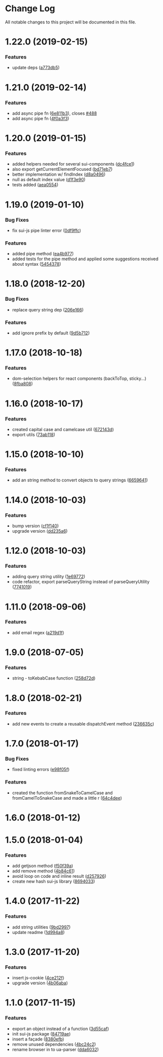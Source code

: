 # Change Log

All notable changes to this project will be documented in this file.

<a name="1.22.0"></a>
# 1.22.0 (2019-02-15)


### Features

* update deps ([a773db5](https://github.com/SUI-Components/sui/commit/a773db5))



<a name="1.21.0"></a>
# 1.21.0 (2019-02-14)


### Features

* add async pipe fn ([6e811b3](https://github.com/SUI-Components/sui/commit/6e811b3)), closes [#488](https://github.com/SUI-Components/sui/issues/488)
* add async pipe fn ([4f0a3f3](https://github.com/SUI-Components/sui/commit/4f0a3f3))



<a name="1.20.0"></a>
# 1.20.0 (2019-01-15)


### Features

* added helpers needed for several sui-components ([dc4fce1](https://github.com/SUI-Components/sui/commit/dc4fce1))
* also export getCurrentElementFocused ([bd71eb7](https://github.com/SUI-Components/sui/commit/bd71eb7))
* better implementation w/ findIndex ([d8a0496](https://github.com/SUI-Components/sui/commit/d8a0496))
* null as default index value ([d1f3e90](https://github.com/SUI-Components/sui/commit/d1f3e90))
* tests added ([aea0554](https://github.com/SUI-Components/sui/commit/aea0554))



<a name="1.19.0"></a>
# 1.19.0 (2019-01-10)


### Bug Fixes

* fix sui-js pipe linter error ([0df9ffc](https://github.com/SUI-Components/sui/commit/0df9ffc))


### Features

* added pipe method ([ea4b977](https://github.com/SUI-Components/sui/commit/ea4b977))
* added tests for the pipe method and applied some suggestions received about syntax ([5454378](https://github.com/SUI-Components/sui/commit/5454378))



<a name="1.18.0"></a>
# 1.18.0 (2018-12-20)


### Bug Fixes

* replace query string dep ([206e166](https://github.com/SUI-Components/sui/commit/206e166))


### Features

* add ignore prefix by default ([9d5b712](https://github.com/SUI-Components/sui/commit/9d5b712))



<a name="1.17.0"></a>
# 1.17.0 (2018-10-18)


### Features

* dom-selection helpers for react components (backToTop, sticky...) ([8fba808](https://github.com/SUI-Components/sui/commit/8fba808))



<a name="1.16.0"></a>
# 1.16.0 (2018-10-17)


### Features

* created capital case and camelcase util ([672143d](https://github.com/SUI-Components/sui/commit/672143d))
* export utils ([73ab118](https://github.com/SUI-Components/sui/commit/73ab118))



<a name="1.15.0"></a>
# 1.15.0 (2018-10-10)


### Features

* add an string method to convert objects to query strings ([6659641](https://github.com/SUI-Components/sui/commit/6659641))



<a name="1.14.0"></a>
# 1.14.0 (2018-10-03)


### Features

* bump version ([cf1f140](https://github.com/SUI-Components/sui/commit/cf1f140))
* upgrade version ([dd235a6](https://github.com/SUI-Components/sui/commit/dd235a6))



<a name="1.12.0"></a>
# 1.12.0 (2018-10-03)


### Features

* adding query string utility ([1e69772](https://github.com/SUI-Components/sui/commit/1e69772))
* code refactor, export parseQueryString instead of parseQueryUtility ([7741019](https://github.com/SUI-Components/sui/commit/7741019))



<a name="1.11.0"></a>
# 1.11.0 (2018-09-06)


### Features

* add email regex ([a219d1f](https://github.com/SUI-Components/sui/commit/a219d1f))



<a name="1.9.0"></a>
# 1.9.0 (2018-07-05)


### Features

* string - toKebabCase function ([258d72d](https://github.com/SUI-Components/sui/commit/258d72d))



<a name="1.8.0"></a>
# 1.8.0 (2018-02-21)


### Features

* add new events to create a reusable dispatchEvent method ([236635c](https://github.com/SUI-Components/sui/commit/236635c))



<a name="1.7.0"></a>
# 1.7.0 (2018-01-17)


### Bug Fixes

* fixed linting errors ([e98f05f](https://github.com/SUI-Components/sui/commit/e98f05f))


### Features

* created the function fromSnakeToCamelCase and fromCamelToSnakeCase and made a little r ([64c4dee](https://github.com/SUI-Components/sui/commit/64c4dee))



<a name="1.6.0"></a>
# 1.6.0 (2018-01-12)



<a name="1.5.0"></a>
# 1.5.0 (2018-01-04)


### Features

* add getjson method ([f50f39a](https://github.com/SUI-Components/sui/commit/f50f39a))
* add remove method ([4b84c61](https://github.com/SUI-Components/sui/commit/4b84c61))
* avoid loop on code and inline result ([d257926](https://github.com/SUI-Components/sui/commit/d257926))
* create new hash sui-js library ([8694033](https://github.com/SUI-Components/sui/commit/8694033))



<a name="1.4.0"></a>
# 1.4.0 (2017-11-22)


### Features

* add string utilities ([9bd2997](https://github.com/SUI-Components/sui/commit/9bd2997))
* update readme ([1d994a8](https://github.com/SUI-Components/sui/commit/1d994a8))



<a name="1.3.0"></a>
# 1.3.0 (2017-11-20)


### Features

* insert js-cookie ([4ce212f](https://github.com/SUI-Components/sui/commit/4ce212f))
* upgrade version ([4b06aba](https://github.com/SUI-Components/sui/commit/4b06aba))



<a name="1.1.0"></a>
# 1.1.0 (2017-11-15)


### Features

* export an object instead of a function ([3d55caf](https://github.com/SUI-Components/sui/commit/3d55caf))
* init sui-js package ([84719ae](https://github.com/SUI-Components/sui/commit/84719ae))
* insert a façade ([8380efb](https://github.com/SUI-Components/sui/commit/8380efb))
* remove unused dependencies ([4bc24c2](https://github.com/SUI-Components/sui/commit/4bc24c2))
* rename browser in to ua-parser ([dda6032](https://github.com/SUI-Components/sui/commit/dda6032))



